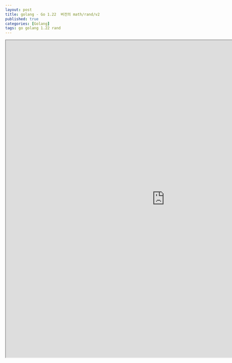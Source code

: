 ```yaml
---
layout: post
title: golang - Go 1.22  버전의 math/rand/v2
published: true
categories: [Golang]
tags: go golang 1.22 rand
---
```

<iframe width="1024" height="1024" src="https://docs.google.com/document/d/e/2PACX-1vR3PWN26Eq-FdbW-paq90HGaCehR8hD25MrFvWRg9DxEkUUrs3XzhDleT7VZb_Sey5F5QLzQVVimaAb/pub?embedded=true"></iframe>    
  